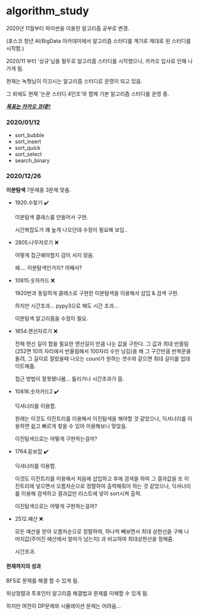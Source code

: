 # algorithm_study

2020년 11월부터 파이썬을 이용한 알고리즘 공부로 변경.

(포스코 청년 AI/BigData 아카데미에서 알고리즘 스터디를 계기로 제대로 된 스터디를 시작함.)

2020/11 부터 '상규'님을 필두로 알고리즘 스터디를 시작했으나, 카카오 입사로 인해 나가게 됨.

현재는 녹형님이 이끄시는 알고리즘 스터디로 운영이 되고 있음.

그 외에도 현재 '논문 스터디 4인조'와 함께 기본 알고리즘 스터디를 운영 중.

<u>***목표는 카카오 코데!!***</u>



### 2020/01/12

- sort_bubble
- sort_insert
- sort_quick
- sort_select
- search_binary



### 2020/12/26

**이분탐색** 7문제중 3문제 맞춤.

- 1920.수찾기 :heavy_check_mark:

  이분탐색 클래스를 만들어서 구현.

  시간복잡도가 꽤 높게 나오던데 수정이 필요해 보임..

- 2805.나무자르기 :x:

  어떻게 접근해야할지 감이 서지 않음.

  왜.... 이분탐색인거지? 어째서?

- 10815.숫자카드 :x:

  1920번과 동일하게 클래스로 구현한 이분탐색을 이용해서 삽입 & 검색 구현.

  하지만 시간초과... pypy3으로 해도 시간 초과...

  이분탐색 알고리즘을 수정이 필요.

- 1654.랜선자르기 :x:

  전체 랜선 길이 합을 필요한 랜선길이 만큼 나눈 값을 구한다. 그 값과 최대 반올림(252면 10의 자리에서 반올림해서 100자리 수만 남김)을 해 그 구간만큼 반복문을 돌려, 그 길이로 잘랐을때 나오는 count가 원하는 갯수와 같으면 최대 길이를 업데이트해줌.

  접근 방법이 잘못됐나봄... 틀리거나 시간초과가 뜸.

- 10816.숫자카드2 :heavy_check_mark:

  딕셔너리를 이용함.

  원래는 이것도 이진트리를 이용해서 이진탐색을 해야할 것 같았으나, 딕셔너리를 이용하면 쉽고 빠르게 찾을 수 있어 이용해보니 맞았음.

  이진탐색으로는 어떻게 구현하는걸까?

- 1764.듣보잡 :heavy_check_mark:

  딕셔너리를 이용함.

  이것도 이진트리를 이용해서 처음에 삽입하고 후에 검색을 하여 그 결과값을 또 이진트리에 넣으면서 오름차순으로 정렬하여 출력해줘야 하는 것 같았으나, 딕셔너리를 이용해 검색하고 결과값만 리스트에 넣어 sort시켜 출력.

  이진탐색으로는 어떻게 구현하는걸까?

- 2512.예산 :x:

  모든 예산을 받아 오름차순으로 정렬하여, 하나씩 빼보면서 최대 상한선을 구해 나머지값(주어진 예산에서 얼마가 남는지) 과 비교하여 최대상한선을 정해줌.

  시간초과.



#### 현재까지의 성과

BFS로 문제를 해결 할 수 있게 됨.

위상정렬과 투포인터 알고리즘 해결법과 문제를 이해할 수 있게 됨.

하지만 여전히 DP문제와 시뮬레이션 문제는 어려움...